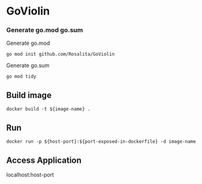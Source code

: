 # GoViolin

### Generate go.mod go.sum
Generate go.mod
```
go mod init github.com/Rosalita/GoViolin
```
Generate go.sum
```
go mod tidy 
```
## Build image
```
docker build -t ${image-name} . 
```
## Run 
```
docker run -p ${host-port}:${port-exposed-in-dockerfile} -d image-name
```

## Access Application
localhost:host-port
